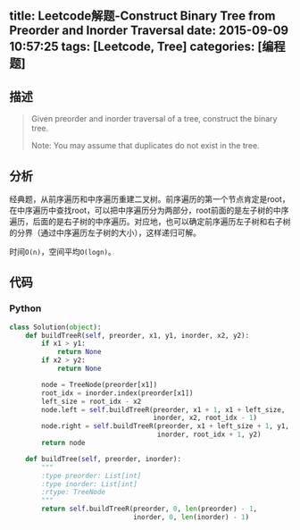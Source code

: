 title: Leetcode解题-Construct Binary Tree from Preorder and Inorder Traversal
date: 2015-09-09 10:57:25
tags: [Leetcode, Tree]
categories: [编程题]
---

## 描述
> Given preorder and inorder traversal of a tree, construct the binary tree.
>
> Note:
> You may assume that duplicates do not exist in the tree.

## 分析
经典题，从前序遍历和中序遍历重建二叉树。前序遍历的第一个节点肯定是root，在中序遍历中查找root，可以把中序遍历分为两部分，root前面的是左子树的中序遍历，后面的是右子树的中序遍历。对应地，也可以确定前序遍历左子树和右子树的分界（通过中序遍历左子树的大小），这样递归可解。

时间`O(n)`，空间平均`O(logn)`。

## 代码
### Python
```python
class Solution(object):
    def buildTreeR(self, preorder, x1, y1, inorder, x2, y2):
        if x1 > y1:
            return None
        if x2 > y2:
            return None

        node = TreeNode(preorder[x1])
        root_idx = inorder.index(preorder[x1])
        left_size = root_idx - x2
        node.left = self.buildTreeR(preorder, x1 + 1, x1 + left_size,
                                    inorder, x2, root_idx - 1)
        node.right = self.buildTreeR(preorder, x1 + left_size + 1, y1,
                                     inorder, root_idx + 1, y2)
        return node

    def buildTree(self, preorder, inorder):
        """
        :type preorder: List[int]
        :type inorder: List[int]
        :rtype: TreeNode
        """
        return self.buildTreeR(preorder, 0, len(preorder) - 1,
                               inorder, 0, len(inorder) - 1)
```
